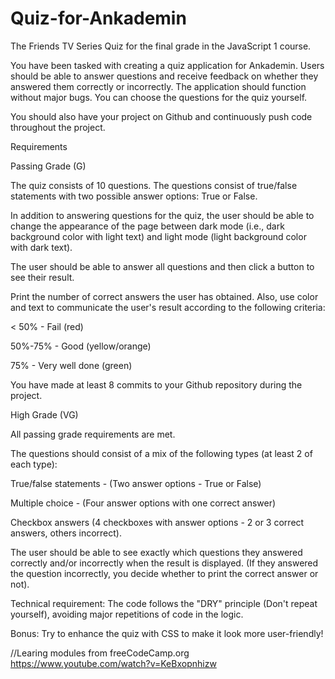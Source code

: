 # Quiz-for-Ankademin

The Friends TV Series Quiz for the final grade in the JavaScript 1 course.

You have been tasked with creating a quiz application for Ankademin. Users should be able to answer questions and receive feedback on whether they answered them correctly or incorrectly. The application should function without major bugs. You can choose the questions for the quiz yourself.

You should also have your project on Github and continuously push code throughout the project.

Requirements

Passing Grade (G)

The quiz consists of 10 questions. The questions consist of true/false statements with two possible answer options: True or False.

In addition to answering questions for the quiz, the user should be able to change the appearance of the page between dark mode (i.e., dark background color with light text) and light mode (light background color with dark text).

The user should be able to answer all questions and then click a button to see their result.

Print the number of correct answers the user has obtained. Also, use color and text to communicate the user's result according to the following criteria:

< 50% - Fail (red)

50%-75% - Good (yellow/orange)

75% - Very well done (green)

You have made at least 8 commits to your Github repository during the project.

High Grade (VG)

All passing grade requirements are met.

The questions should consist of a mix of the following types (at least 2 of each type):

True/false statements - (Two answer options - True or False)

Multiple choice - (Four answer options with one correct answer)

Checkbox answers (4 checkboxes with answer options - 2 or 3 correct answers, others incorrect).

The user should be able to see exactly which questions they answered correctly and/or incorrectly when the result is displayed. (If they answered the question incorrectly, you decide whether to print the correct answer or not).

Technical requirement: The code follows the "DRY" principle (Don't repeat yourself), avoiding major repetitions of code in the logic.

Bonus: Try to enhance the quiz with CSS to make it look more user-friendly!

//Learing modules from freeCodeCamp.org 
https://www.youtube.com/watch?v=KeBxopnhizw
